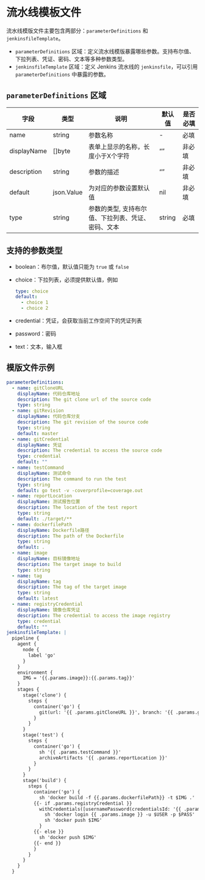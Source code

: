 # 流水线模板文件

流水线模版文件主要包含两部分：`parameterDefinitions` 和 `jenkinsfileTemplate`。

- `parameterDefinitions` 区域：定义流水线模版暴露哪些参数。支持布尔值、下拉列表、凭证、密码、文本等多种参数类型。
- `jenkinsfileTemplate` 区域：定义 Jenkins 流水线的 `jenkinsfile`，可以引用 `parameterDefinitions` 中暴露的参数。

## `parameterDefinitions` 区域

| 字段 | 类型 | 说明 | 默认值 | 是否必填 |
| --- | --- | --- | --- | --- |
| name | string | 参数名称 | - | 必填 |
| displayName | []byte | 表单上显示的名称，长度小于X个字符 | “” | 非必填 |
| description | string | 参数的描述 | “” | 非必填 |
| default | json.Value | 为对应的参数设置默认值| nil | 非必填 |
| type | string | 参数的类型, 支持布尔值、下拉列表、凭证、密码、文本 | string | 必填 |

## 支持的参数类型

- boolean：布尔值，默认值只能为 `true` 或 `false`
- choice：下拉列表，必须提供默认值，例如

    ```yaml
    type: choice
    default:
      - choice 1
      - choice 2
    ```

- credential：凭证，会获取当前工作空间下的凭证列表
- password：密码
- text：文本，输入框

## 模版文件示例

```yaml
parameterDefinitions:
  - name: gitCloneURL
    displayName: 代码仓库地址
    description: The git clone url of the source code
    type: string
  - name: gitRevision
    displayName: 代码仓库分支
    description: The git revision of the source code
    type: string
    default: master
  - name: gitCredential
    displayName: 凭证
    description: The credential to access the source code
    type: credential
    default: ""
  - name: testCommand
    displayName: 测试命令
    description: The command to run the test
    type: string
    default: go test -v -coverprofile=coverage.out
  - name: reportLocation
    displayName: 测试报告位置
    description: The location of the test report
    type: string
    default: ./target/**
  - name: dockerfilePath
    displayName: Dockerfile路径
    description: The path of the Dockerfile
    type: string
    default: .
  - name: image
    displayName: 目标镜像地址
    description: The target image to build
    type: string
  - name: tag
    displayName: tag
    description: The tag of the target image
    type: string
    default: latest
  - name: registryCredential
    displayName: 镜像仓库凭证
    description: The credential to access the image registry
    type: credential
    default: ""
jenkinsfileTemplate: |
  pipeline {
    agent {
      node {
        label 'go'
      }
    }
    environment {
      IMG = '{{.params.image}}:{{.params.tag}}'
    }
    stages {
      stage('clone') {
        steps {
          container('go') {
            git(url: '{{ .params.gitCloneURL }}', branch: '{{ .params.gitRevision }}', credentialsId: '{{ .params.gitCredential }}')
          }
        }
      }
      stage('test') {
        steps {
          container('go') {
            sh '{{ .params.testCommand }}'
            archiveArtifacts '{{ .params.reportLocation }}'
          }
        }
      }
      stage('build') {
        steps {
          container('go') {
            sh 'docker build -f {{.params.dockerfilePath}} -t $IMG .'
          {{- if .params.registryCredential }}
            withCredentials([usernamePassword(credentialsId: '{{ .params.registryCredential }}', passwordVariable: 'PASS', usernameVariable: 'USER',)]) {
              sh 'docker login {{ .params.image }} -u $USER -p $PASS'
              sh 'docker push $IMG'
            }
          {{- else }}
            sh 'docker push $IMG'
          {{- end }}
          }
        }
      }
    }
  }
```
